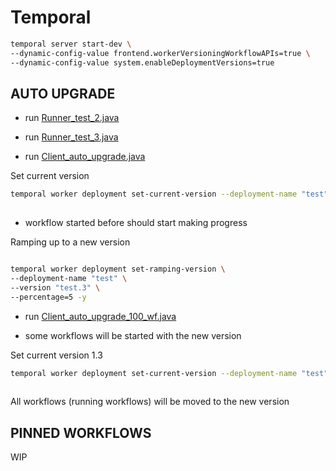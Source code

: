 # Temporal 


```bash
temporal server start-dev \
--dynamic-config-value frontend.workerVersioningWorkflowAPIs=true \
--dynamic-config-value system.enableDeploymentVersions=true
```

## AUTO UPGRADE 


- run [Runner_test_2.java](src/main/java/io/temporal/samples/hello/Runner_test_2.java)
- run [Runner_test_3.java](src/main/java/io/temporal/samples/hello/Runner_test_3.java)


- run [Client_auto_upgrade.java](src/main/java/io/temporal/samples/hello/Client_auto_upgrade.java)

Set current version
```bash
temporal worker deployment set-current-version --deployment-name "test" --version "test.2" -y
    
```

- workflow started before should start making progress



Ramping up to a new version
```bash

temporal worker deployment set-ramping-version \
--deployment-name "test" \
--version "test.3" \
--percentage=5 -y

```


- run [Client_auto_upgrade_100_wf.java](src/main/java/io/temporal/samples/hello/Client_auto_upgrade_100_wf.java)

- some workflows will be started with the new version

Set current version 1.3
```bash
temporal worker deployment set-current-version --deployment-name "test" --version "test.3" -y
    
```

All workflows (running workflows) will be moved to the new version


## PINNED WORKFLOWS

WIP